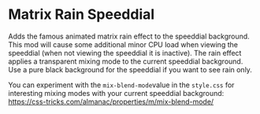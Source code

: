 Matrix Rain Speeddial
===================
Adds the famous animated matrix rain effect to the speeddial background. This mod will cause some additional minor CPU load when viewing the speeddial (when not viewing the speeddial it is inactive).
The rain effect applies a transparent mixing mode to the current speeddial background. Use a pure black background for the speeddial if you want to see rain only. 

You can experiment with the `mix-blend-mode`value in the `style.css` for interesting mixing modes with your current speeddial background:
https://css-tricks.com/almanac/properties/m/mix-blend-mode/